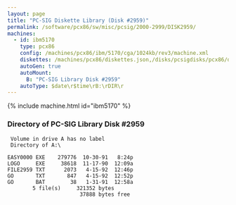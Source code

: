 ```yaml
---
layout: page
title: "PC-SIG Diskette Library (Disk #2959)"
permalink: /software/pcx86/sw/misc/pcsig/2000-2999/DISK2959/
machines:
  - id: ibm5170
    type: pcx86
    config: /machines/pcx86/ibm/5170/cga/1024kb/rev3/machine.xml
    diskettes: /machines/pcx86/diskettes.json,/disks/pcsigdisks/pcx86/diskettes.json
    autoGen: true
    autoMount:
      B: "PC-SIG Library Disk #2959"
    autoType: $date\r$time\rB:\rDIR\r
---
```


{% include machine.html id="ibm5170" %}

### Directory of PC-SIG Library Disk #2959

     Volume in drive A has no label
     Directory of A:\

    EASY0000 EXE    279776  10-30-91   8:24p
    LOGO     EXE     38618  11-17-90  12:09a
    FILE2959 TXT      2073   4-15-92  12:46p
    GO       TXT       847   4-15-92  12:52p
    GO       BAT        38   1-31-91  12:58a
            5 file(s)     321352 bytes
                           37888 bytes free
